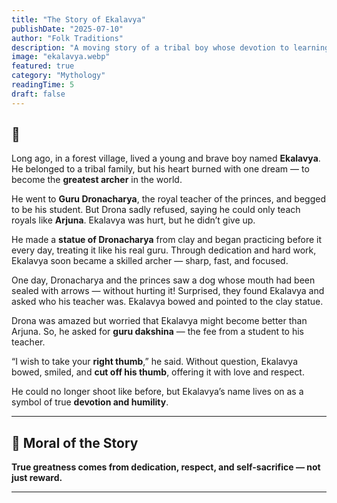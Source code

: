 ```yaml
---
title: "The Story of Ekalavya"
publishDate: "2025-07-10"
author: "Folk Traditions"
description: "A moving story of a tribal boy whose devotion to learning made him a great archer — even without a teacher."
image: "ekalavya.webp"
featured: true
category: "Mythology"
readingTime: 5
draft: false
---
```


## 🏹

Long ago, in a forest village, lived a young and brave boy named **Ekalavya**. He belonged to a tribal family, but his heart burned with one dream — to become the **greatest archer** in the world.

He went to **Guru Dronacharya**, the royal teacher of the princes, and begged to be his student. But Drona sadly refused, saying he could only teach royals like **Arjuna**. Ekalavya was hurt, but he didn’t give up.

He made a **statue of Dronacharya** from clay and began practicing before it every day, treating it like his real guru. Through dedication and hard work, Ekalavya soon became a skilled archer — sharp, fast, and focused.

One day, Dronacharya and the princes saw a dog whose mouth had been sealed with arrows — without hurting it! Surprised, they found Ekalavya and asked who his teacher was. Ekalavya bowed and pointed to the clay statue.

Drona was amazed but worried that Ekalavya might become better than Arjuna. So, he asked for **guru dakshina** — the fee from a student to his teacher.

“I wish to take your **right thumb**,” he said. Without question, Ekalavya bowed, smiled, and **cut off his thumb**, offering it with love and respect.

He could no longer shoot like before, but Ekalavya’s name lives on as a symbol of true **devotion and humility**.

---

## 🌼 Moral of the Story

**True greatness comes from dedication, respect, and self-sacrifice — not just reward.**

---
